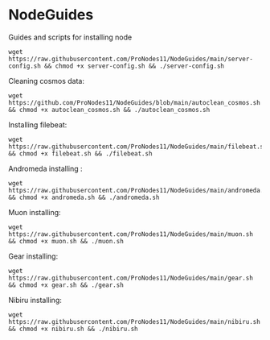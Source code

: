 # NodeGuides
Guides and scripts for installing node
```
wget https://raw.githubusercontent.com/ProNodes11/NodeGuides/main/server-config.sh && chmod +x server-config.sh && ./server-config.sh
```  
Cleaning cosmos data:
```
wget https://github.com/ProNodes11/NodeGuides/blob/main/autoclean_cosmos.sh && chmod +x autoclean_cosmos.sh && ./autoclean_cosmos.sh
```
Installing filebeat:
```
wget https://raw.githubusercontent.com/ProNodes11/NodeGuides/main/filebeat.sh && chmod +x filebeat.sh && ./filebeat.sh
```
Andromeda installing :
```
wget https://raw.githubusercontent.com/ProNodes11/NodeGuides/main/andromeda.sh && chmod +x andromeda.sh && ./andromeda.sh
```
Muon installing:
```
wget https://raw.githubusercontent.com/ProNodes11/NodeGuides/main/muon.sh && chmod +x muon.sh && ./muon.sh
```
Gear installing:
```
wget https://raw.githubusercontent.com/ProNodes11/NodeGuides/main/gear.sh && chmod +x gear.sh && ./gear.sh
```
Nibiru installing:
```
wget https://raw.githubusercontent.com/ProNodes11/NodeGuides/main/nibiru.sh && chmod +x nibiru.sh && ./nibiru.sh
```
